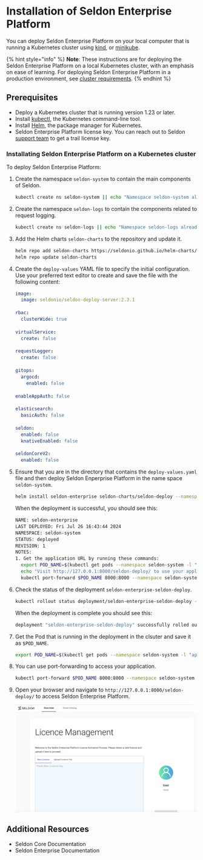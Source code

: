 # Installation of Seldon Enterprise Platform 

You can deploy Seldon Enterprise Platform on your local computer that is running a Kubernetes
cluster using [kind][kind-docs], or [minikube][minikube-docs].
 
{% hint style="info" %}
**Note**: These instructions are for deploying the Seldon Enterprise Platform on a local Kubernetes cluster, with an emphasis on ease of learning. For deploying Seldon Enterprise Platform in a production environment, see [cluster requirements][cluster-requirements].
{% endhint %}  

## Prerequisites

* Deploy a Kubernetes cluster that is running version 1.23 or later.
* Install [kubectl][kubectl-docs], the Kubernetes command-line tool.
* Install [Helm][helm-docs], the package manager for Kubernetes.
* Seldon Enterprise Platform license key. You can reach out to Seldon [support team][contact] to get a trail license key. 

### Installating Seldon Enterprise Platform on a Kubernetes cluster

To deploy Seldon Enterprise Platform:

1. Create the namespace `seldon-system` to contain the main components of Seldon.
   ```bash
   kubectl create ns seldon-system || echo "Namespace seldon-system already exists"
   ```

1. Create the namespace `seldon-logs` to contain the components related to request logging.
   ```bash
   kubectl create ns seldon-logs || echo "Namespace seldon-logs already exists"
   ```

1. Add the Helm charts `seldon-charts` to the repository and update it.
   ```bash
   helm repo add seldon-charts https://seldonio.github.io/helm-charts/
   helm repo update seldon-charts
   ```

1. Create the `deploy-values` YAML file to specify the initial configuration. Use your preferred text editor to create and save the file with the following content:
   ```yaml
   image:
     image: seldonio/seldon-deploy-server:2.3.1
   
   rbac:
     clusterWide: true
   
   virtualService:
     create: false
   
   requestLogger:
     create: false
   
   gitops:
     argocd:
       enabled: false
   
   enableAppAuth: false
   
   elasticsearch:
     basicAuth: false
   
   seldon:
     enabled: false
     knativeEnabled: false
   
   seldonCoreV2:
     enabled: false
   ```

1. Ensure that you are in the directory that contains the `deploy-values.yaml` file and then deploy Seldon Enperprise Platform in the name space `seldon-system`.
   ```bash
   helm install seldon-enterprise seldon-charts/seldon-deploy --namespace seldon-system  -f deploy-values.yaml --version 2.3.1
   ```

   When the deployment is successful, you should see this:

   ```bash
   NAME: seldon-enterprise
   LAST DEPLOYED: Fri Jul 26 16:43:44 2024
   NAMESPACE: seldon-system
   STATUS: deployed
   REVISION: 1
   NOTES:
   1. Get the application URL by running these commands:
     export POD_NAME=$(kubectl get pods --namespace seldon-system -l "app.kubernetes.io/name=seldon-deploy,app.kubernetes.io/instance=seldon-enterprise" -o jsonpath="{.items[0].metadata.name}")
     echo "Visit http://127.0.0.1:8000/seldon-deploy/ to use your application"
     kubectl port-forward $POD_NAME 8000:8000 --namespace seldon-system
   ```

 1. Check the status of the deployment `seldon-enterprise-seldon-deploy`.
     ```bash
     kubectl rollout status deployment/seldon-enterprise-seldon-deploy -n seldon-system
    ```

    When the deployment is complete you should see this:
    ```bash
    deployment "seldon-enterprise-seldon-deploy" successfully rolled out
    ```

  1. Get the Pod that is running in the deployment in the clsuter and save it as `$POD_NAME`.
     ```bash
     export POD_NAME=$(kubectl get pods --namespace seldon-system -l "app.kubernetes.io/name=seldon-deploy,app.kubernetes.io/instance=seldon-enterprise" -o jsonpath="{.items[0].metadata.name}")
     ```

1. You can use port-forwarding to access your application.
   ```bash
   kubectl port-forward $POD_NAME 8000:8000 --namespace seldon-system
   ```
   
1. Open your browser and navigate to  `http://127.0.0.1:8000/seldon-deploy/` to access Seldon Enterprise Platform.

   ![Seldon Enterprise Platform](sep-welcome-page.png "Seldon Enperprise Platform Welcome Page")

## Additional Resources

* Seldon Core Documentation
* Seldon Enterprise Documentation


[kind-docs]: https://kubernetes.io/docs/tasks/tools/#kind
[minikube-docs]: https://kubernetes.io/docs/tasks/tools/#minikube
[kubectl-docs]: https://kubernetes.io/docs/tasks/tools/#kubectl
[helm-docs]: https://helm.sh/docs/intro/install/
[contact]: https://www.seldon.io/contact
[cluster-requirements]: https://deploy.seldon.io/en/v2.3/contents/getting-started/index.html#cluster-requirements 
